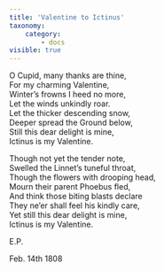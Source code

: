 ```yaml
---
title: 'Valentine to Ictinus'
taxonomy:
    category:
        - docs
visible: true
---
```


O Cupid, many thanks are thine,  
For my charming Valentine,  
Winter’s frowns I heed no more,  
Let the winds unkindly roar.  
Let the thicker descending snow,  
Deeper spread the Ground below,  
Still this dear delight is mine,  
Ictinus is my Valentine.  

Though not yet the tender note,  
Swelled the Linnet’s tuneful throat,  
Though the flowers with drooping head,  
Mourn their parent Phoebus fled,  
And think those biting blasts declare  
They ne’er shall feel his kindly care,  
Yet still this dear delight is mine,  
Ictinus is my Valentine.  

E.P.

Feb. 14th 1808